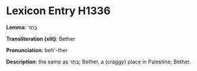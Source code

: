 # Lexicon Entry H1336

**Lemma**: בֶּתֶר

**Transliteration (xlit)**: Bether

**Pronunciation**: beh'-ther

**Description**:
the same as בֶּתֶר; Bether, a (craggy) place in Palestine; Bether.
